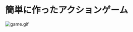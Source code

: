 # 簡単に作ったアクションゲーム

![game.gif](https://qiita-image-store.s3.ap-northeast-1.amazonaws.com/0/258186/27f436e4-99f9-202e-5c2a-01bd1e151fa2.gif)

